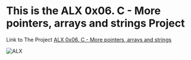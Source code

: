 # This is the ALX 0x06. C - More pointers, arrays and strings Project



Link to The  Project  [ALX 0x06. C - More pointers, arrays and strings]( https://intranet.alxswe.com/projects/217 "0x06. C - More pointers, arrays and strings")




![ALX]( https://encrypted-tbn0.gstatic.com/images?q=tbn:ANd9GcThj-6LwEss_4wXGp4MS6iy4VL-g40kJEKnsktTkPMR&s"ALX")
